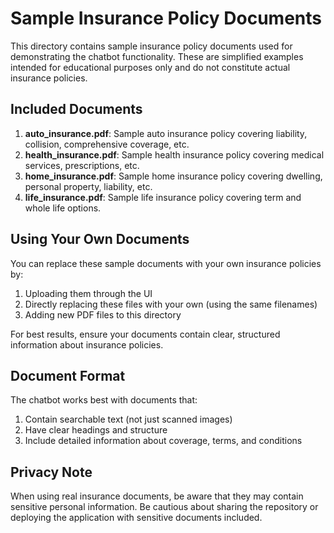 # Sample Insurance Policy Documents

This directory contains sample insurance policy documents used for demonstrating the chatbot functionality. These are simplified examples intended for educational purposes only and do not constitute actual insurance policies.

## Included Documents

1. **auto_insurance.pdf**: Sample auto insurance policy covering liability, collision, comprehensive coverage, etc.
2. **health_insurance.pdf**: Sample health insurance policy covering medical services, prescriptions, etc.
3. **home_insurance.pdf**: Sample home insurance policy covering dwelling, personal property, liability, etc.
4. **life_insurance.pdf**: Sample life insurance policy covering term and whole life options.

## Using Your Own Documents

You can replace these sample documents with your own insurance policies by:

1. Uploading them through the UI
2. Directly replacing these files with your own (using the same filenames)
3. Adding new PDF files to this directory

For best results, ensure your documents contain clear, structured information about insurance policies.

## Document Format

The chatbot works best with documents that:

1. Contain searchable text (not just scanned images)
2. Have clear headings and structure
3. Include detailed information about coverage, terms, and conditions

## Privacy Note

When using real insurance documents, be aware that they may contain sensitive personal information. Be cautious about sharing the repository or deploying the application with sensitive documents included.